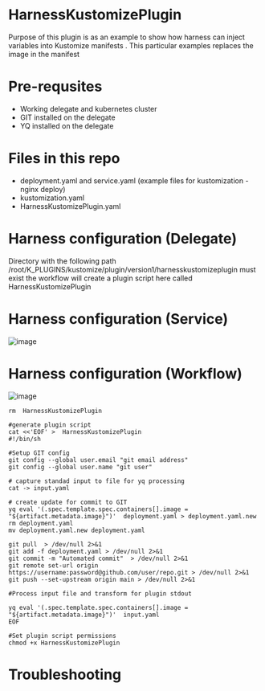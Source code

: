 # HarnessKustomizePlugin

Purpose of this plugin is as an example to show how harness can inject variables into Kustomize manifests .
This particular examples replaces the image in the manifest 

# Pre-requsites

- Working delegate and kubernetes cluster
- GIT installed on the delegate 
- YQ installed on the delegate 

# Files in this repo 

- deployment.yaml and service.yaml (example files for kustomization - nginx deploy)
- kustomization.yaml
- HarnessKustomizePlugin.yaml

# Harness configuration (Delegate)

Directory with the following path /root/K_PLUGINS/kustomize/plugin/version1/harnesskustomizeplugin must exist the workflow will create a plugin script here called HarnessKustomizePlugin


# Harness configuration (Service)


![image](https://user-images.githubusercontent.com/44827446/114340816-bdb62880-9b9b-11eb-8a74-d08aff6ff3a0.png)


# Harness configuration (Workflow)

![image](https://user-images.githubusercontent.com/44827446/114340868-d7577000-9b9b-11eb-93ad-7e115e2932f2.png)


```cd /root/K_PLUGINS/kustomize/plugin/version1/harnesskustomizeplugin
rm  HarnessKustomizePlugin

#generate plugin script
cat <<'EOF' >  HarnessKustomizePlugin
#!/bin/sh

#Setup GIT config 
git config --global user.email "git email address"
git config --global user.name "git user"

# capture standad input to file for yq processing 
cat -> input.yaml

# create update for commit to GIT
yq eval '(.spec.template.spec.containers[].image = "${artifact.metadata.image}")'  deployment.yaml > deployment.yaml.new
rm deployment.yaml
mv deployment.yaml.new deployment.yaml

git pull  > /dev/null 2>&1
git add -f deployment.yaml > /dev/null 2>&1
git commit -m "Automated commit"  > /dev/null 2>&1
git remote set-url origin https://username:password@github.com/user/repo.git > /dev/null 2>&1
git push --set-upstream origin main > /dev/null 2>&1

#Process input file and transform for plugin stdout 

yq eval '(.spec.template.spec.containers[].image = "${artifact.metadata.image}")'  input.yaml
EOF

#Set plugin script permissions 
chmod +x HarnessKustomizePlugin
```

# Troubleshooting

